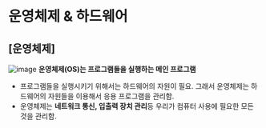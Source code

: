 # 운영체제 & 하드웨어

## [운영체제]
![image](https://user-images.githubusercontent.com/68004742/123762014-5471c600-d8fd-11eb-9936-8c809a625458.png)
**운영체제(OS)는 프로그램들을 실행하는 메인 프로그램**
- 프로그램들을 실행시키기 위해서는 하드웨어의 자원이 필요. 그래서 운영체제는 하드웨어의 자원들을 이용해서 응용 프로그램을 관리함.
- 운영체제는 **네트워크 통신, 입출력 장치 관리**등 우리가 컴퓨터 사용에 필요한 모든 것을 관리함.
